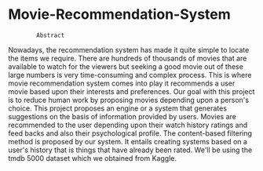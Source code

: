 # Movie-Recommendation-System

            Abstract

Nowadays, the recommendation system has made it quite simple to locate the items we require. There are hundreds of thousands of movies that are available to watch for the viewers but seeking a good movie out of these large numbers is very time-consuming and complex process. This is where movie recommendation system comes into play it recommends a user movie based upon their interests and preferences. Our goal with this project is to reduce human work by proposing movies depending upon a person's choice. This project proposes an engine or a system that generates suggestions on the basis of information provided by users. Movies are recommended to the user depending upon their watch history ratings and feed backs and also their psychological profile. The content-based filtering method is proposed by our system. It entails creating systems based on a user's history that is things that have already been rated. We'll be using the tmdb 5000 dataset which we obtained from Kaggle.
